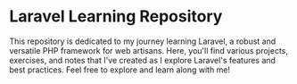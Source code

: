 # Laravel Learning Repository

This repository is dedicated to my journey learning Laravel, a robust and versatile PHP framework for web artisans. Here, you'll find various projects, exercises, and notes that I've created as I explore Laravel's features and best practices. Feel free to explore and learn along with me!
